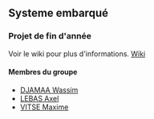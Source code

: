## Systeme embarqué

### Projet de fin d'année

Voir le wiki pour plus d'informations. [Wiki]("https://wiki-se.plil.fr/mediawiki/index.php/I2L_2022_Groupe4")

#### Membres du groupe
- [DJAMAA Wassim]("https://github.com/WassimDjamaa")
- [LEBAS Axel]("https://github.com/alebas1")
- [VITSE Maxime]("https://github.com/Weamix")